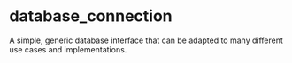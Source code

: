 # database_connection

A simple, generic database interface that can be adapted to many different use cases and implementations.
